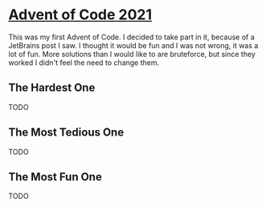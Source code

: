 # [Advent of Code 2021](https://adventofcode.com/2021)

This was my first Advent of Code. I decided to take part in it, because of
a JetBrains post I saw. I thought it would be fun and I was not wrong, it was a lot of fun. 
More solutions than I would like to are bruteforce, but since they worked I didn't feel the need to change them.

## The Hardest One

TODO

## The Most Tedious One

TODO

## The Most Fun One

TODO

